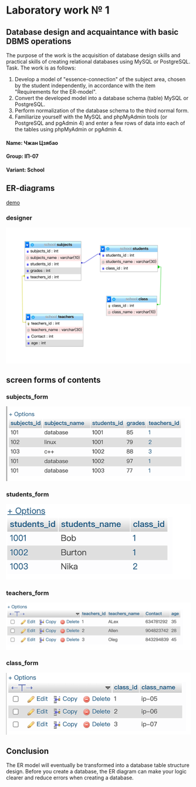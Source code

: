 # Laboratory work № 1

## Database design and acquaintance with basic DBMS operations

The purpose of the work is the acquisition of database design skills and practical skills of creating relational databases using MySQL or PostgreSQL.
Task. The work is as follows:

1. Develop a model of "essence-connection" of the subject area, chosen by
   the student independently, in accordance with the item "Requirements for
   the ER-model".
2. Convert the developed model into a database schema (table)
   MySQL or PostgreSQL.
3. Perform normalization of the database schema to the third normal form.
4. Familiarize yourself with the MySQL and phpMyAdmin tools (or
   PostgreSQL and pgAdmin 4) and enter a few rows of data into each of
   the tables using phpMyAdmin or pgAdmin 4.

#### Name: Чжан Цзябао

#### Group: ІП-07

#### Variant: School

## ER-diagrams

[demo](https://github.com/Burton0703/Database-Labs/blob/main/Lab1/ERD.drawio.svg)

### designer

![designer](Lab1/img/designer.png)

## screen forms of contents

### subjects_form

![subjects_form](Lab1/img/subjects-table.png)

### students_form

![students_form](Lab1/img/student-table.png)

### teachers_form

![teachers_form](Lab1/img/teachers-table.png)

### class_form

![class_form](Lab1/img/class-table.png)

## Conclusion

The ER model will eventually be transformed into a database table structure design. Before you create a database, the ER diagram can make your logic clearer and reduce errors when creating a database.

